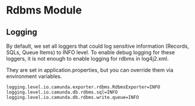 # Rdbms Module

## Logging

By default, we set all loggers that could log sensitive information (Records, SQLs, Queue Items) to INFO level.
To enable debug logging for these loggers, it is not enough to enable logging for rdbms in log4j2.xml.

They are set in application.properties, but you can override them via environment variables.

```
logging.level.io.camunda.exporter.rdbms.RdbmsExporter=INFO
logging.level.io.camunda.db.rdbms.sql=INFO
logging.level.io.camunda.db.rdbms.write.queue=INFO
```


